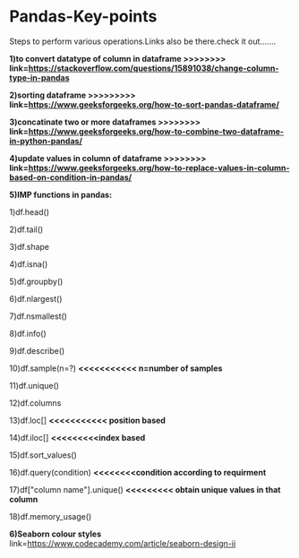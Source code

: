 # Pandas-Key-points
Steps to perform various operations.Links also be there.check it out.......

**1)to convert datatype of column in dataframe >>>>>>>> link=https://stackoverflow.com/questions/15891038/change-column-type-in-pandas**

**2)sorting dataframe >>>>>>>>> link=https://www.geeksforgeeks.org/how-to-sort-pandas-dataframe/**

**3)concatinate two or more dataframes  >>>>>>>> link=https://www.geeksforgeeks.org/how-to-combine-two-dataframe-in-python-pandas/**

**4)update values in column of dataframe  >>>>>>>> link=https://www.geeksforgeeks.org/how-to-replace-values-in-column-based-on-condition-in-pandas/** 

**5)IMP functions in pandas:**

1)df.head()

2)df.tail()

3)df.shape

4)df.isna()

5)df.groupby()

6)df.nlargest()

7)df.nsmallest()

8)df.info()

9)df.describe()

10)df.sample(n=?) **<<<<<<<<<<< n=number of samples**

11)df.unique()

12)df.columns

13)df.loc[]     **<<<<<<<<<<< position based**

14)df.iloc[]   **<<<<<<<<<index based**

15)df.sort_values()

16)df.query(condition)    **<<<<<<<<condition according to requirment**     

17)df["column name"].unique()   **<<<<<<<<< obtain unique values in that column**

18)df.memory_usage()

**6)Seaborn colour styles**         link=https://www.codecademy.com/article/seaborn-design-ii
